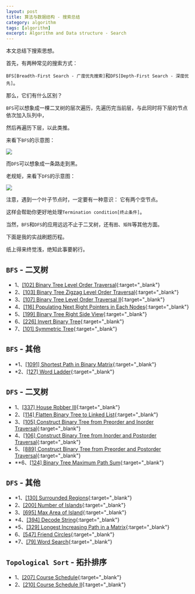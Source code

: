 ```yaml
---
layout: post
title: 算法与数据结构 - 搜索总结
category: algorithm
tags: [algorithm]
excerpt: Algorithm and Data structure - Search
---
```



本文总结下搜索思想。  

首先，有两种常见的搜索方式：  

`BFS[Breadth-First Search - 广度优先搜索]`和`DFS[Depth-First Search - 深度优先]`。  

那么，它们有什么区别？  

`BFS`可以想象成一棵二叉树的层次遍历，先遍历完当前层，与此同时将下层的节点依次加入队列中，  

然后再遍历下层，以此类推。  

来看下`BFS`的示意图：  

![](https://yyc-images.oss-cn-beijing.aliyuncs.com/tree_bfs_module.png)  


而`DFS`可以想象成一条路走到黑。  

老规矩，来看下`DFS`的示意图：  

![](https://yyc-images.oss-cn-beijing.aliyuncs.com/tree_dfs_module.png)  

注意，遇到一个叶子节点时，一定要有一种意识： 它有两个空节点。  

这样会帮助你更好地处理`Termination condition[终止条件]`。    


当然，`BFS`和`DFS`的应用远远不止于二叉树，还有`图`、`矩阵`等其他方面。  

下面是我的实战刷题历程。  

纸上得来终觉浅，绝知此事要躬行。  


## `BFS` - 二叉树    

- 1、[[102] Binary Tree Level Order Traversal](http://yaoyichen.cn/algorithm/2020/04/03/leetcode-102.html){:target="_blank"}  
- 2、[[103] Binary Tree Zigzag Level Order Traversal](http://yaoyichen.cn/algorithm/2020/06/10/leetcode-103.html){:target="_blank"}  
- 3、[[107] Binary Tree Level Order Traversal II](http://yaoyichen.cn/algorithm/2020/06/10/leetcode-107.html){:target="_blank"}  
- 4、[[116] Populating Next Right Pointers in Each Nodes](http://yaoyichen.cn/algorithm/2020/06/10/leetcode-116.html){:target="_blank"}  
- 5、[[199] Binary Tree Right Side View](http://yaoyichen.cn/algorithm/2020/06/10/leetcode-199.html){:target="_blank"}  
- 6、[[226] Invert Binary Tree](http://yaoyichen.cn/algorithm/2020/03/28/leetcode-226.html){:target="_blank"}  
- 7、[[101] Symmetric Tree](http://yaoyichen.cn/algorithm/2020/03/30/leetcode-101.html){:target="_blank"}  

## `BFS` - 其他    

- *1、[[1091] Shortest Path in Binary Matrix](http://yaoyichen.cn/algorithm/2020/06/14/leetcode-1091.html){:target="_blank"}  
- *2、[[127] Word Ladder](http://yaoyichen.cn/algorithm/2020/06/14/leetcode-127.html){:target="_blank"}  


## `DFS` - 二叉树  

- 1、[[337] House Robber III](http://yaoyichen.cn/algorithm/2020/06/11/leetcode-337.html){:target="_blank"}  
- 2、[[114] Flatten Binary Tree to Linked List](http://yaoyichen.cn/algorithm/2020/06/12/leetcode-114.html){:target="_blank"}  
- 3、[[105] Construct Binary Tree from Preorder and Inorder Traversal](http://yaoyichen.cn/algorithm/2020/06/12/leetcode-105.html){:target="_blank"}  
- 4、[[106] Construct Binary Tree from Inorder and Postorder Traversal](http://yaoyichen.cn/algorithm/2020/06/12/leetcode-106.html){:target="_blank"}  
- 5、[[889] Construct Binary Tree from Preorder and Postorder Traversal](http://yaoyichen.cn/algorithm/2020/06/12/leetcode-889.html){:target="_blank"}  
- **6、[[124] Binary Tree Maximum Path Sum](http://yaoyichen.cn/algorithm/2020/06/13/leetcode-124.html){:target="_blank"}  



## `DFS` - 其他  

- *1、[[130] Surrounded Regions](http://yaoyichen.cn/algorithm/2020/06/10/leetcode-130.html){:target="_blank"}  
- 2、[[200] Number of Islands](http://yaoyichen.cn/algorithm/2020/06/11/leetcode-200.html){:target="_blank"}  
- 3、[[695] Max Area of Island](http://yaoyichen.cn/algorithm/2020/06/11/leetcode-695.html){:target="_blank"}  
- *4、[[394] Decode String](http://yaoyichen.cn/algorithm/2020/06/11/leetcode-394.html){:target="_blank"}  
- *5、[[329] Longest Increasing Path in a Matrix](http://yaoyichen.cn/algorithm/2020/06/13/leetcode-329.html){:target="_blank"}  
- 6、[[547] Friend Circles](http://yaoyichen.cn/algorithm/2020/06/13/leetcode-547.html){:target="_blank"}  
- *7、[[79] Word Search](http://yaoyichen.cn/algorithm/2020/06/20/leetcode-79.html){:target="_blank"}  



## `Topological Sort` - 拓扑排序  

- 1、[[207] Course Schedule](http://yaoyichen.cn/algorithm/2020/06/11/leetcode-207.html){:target="_blank"}  
- 2、[[210] Course Schedule II](http://yaoyichen.cn/algorithm/2020/06/11/leetcode-210.html){:target="_blank"}  